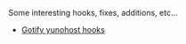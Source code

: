 Some interesting hooks, fixes, additions, etc...

* [Gotify yunohost hooks](https://github.com/jarod5001/Linux-scripts/blob/main/yunohost/Gotify%20yunohost%20notifications.md)
